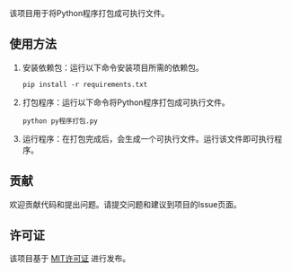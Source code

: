 该项目用于将Python程序打包成可执行文件。

## 使用方法

1. 安装依赖包：运行以下命令安装项目所需的依赖包。

    ```
    pip install -r requirements.txt
    ```

2. 打包程序：运行以下命令将Python程序打包成可执行文件。

    ```
    python py程序打包.py
    ```

3. 运行程序：在打包完成后，会生成一个可执行文件。运行该文件即可执行程序。

## 贡献

欢迎贡献代码和提出问题。请提交问题和建议到项目的Issue页面。

## 许可证

该项目基于 [MIT许可证](LICENSE) 进行发布。